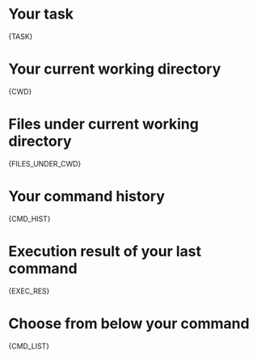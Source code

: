 # Your task
{TASK}

# Your current working directory
{CWD}

# Files under current working directory
{FILES_UNDER_CWD}

# Your command history
{CMD_HIST}

# Execution result of your last command
{EXEC_RES}

# Choose from below your command
{CMD_LIST}
